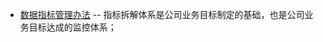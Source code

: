 - [数据指标管理办法](https://thoughts.teambition.com/share/60f1225381277a0046224c6f#slate-title) -- 指标拆解体系是公司业务目标制定的基础，也是公司业务目标达成的监控体系；